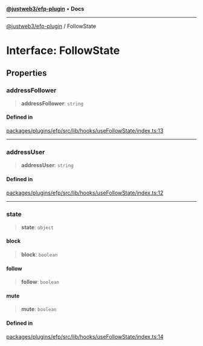 [**@justweb3/efp-plugin**](../README.md) • **Docs**

***

[@justweb3/efp-plugin](../globals.md) / FollowState

# Interface: FollowState

## Properties

### addressFollower

> **addressFollower**: `string`

#### Defined in

[packages/plugins/efp/src/lib/hooks/useFollowState/index.ts:13](https://github.com/JustaName-id/JustaName-sdk/blob/dc845c10af242e3ca87d95ef392516ac0bfa8b95/packages/plugins/efp/src/lib/hooks/useFollowState/index.ts#L13)

***

### addressUser

> **addressUser**: `string`

#### Defined in

[packages/plugins/efp/src/lib/hooks/useFollowState/index.ts:12](https://github.com/JustaName-id/JustaName-sdk/blob/dc845c10af242e3ca87d95ef392516ac0bfa8b95/packages/plugins/efp/src/lib/hooks/useFollowState/index.ts#L12)

***

### state

> **state**: `object`

#### block

> **block**: `boolean`

#### follow

> **follow**: `boolean`

#### mute

> **mute**: `boolean`

#### Defined in

[packages/plugins/efp/src/lib/hooks/useFollowState/index.ts:14](https://github.com/JustaName-id/JustaName-sdk/blob/dc845c10af242e3ca87d95ef392516ac0bfa8b95/packages/plugins/efp/src/lib/hooks/useFollowState/index.ts#L14)
